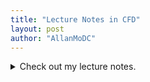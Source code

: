 ```yaml
---
title: "Lecture Notes in CFD"
layout: post
author: "AllanMoDC"
---
```

<details>
<summary markdown="span">Check out my lecture notes.</summary>
<p>
<iframe src="https://allanmodc.github.io/cfd" 
        onload='javascript:(function(o){o.style.height=o.contentWindow.document.body.scrollHeight+"px";}(this));'  
        style="width: 100%; 
               border: none;" 
        scrolling="yes"></iframe>
</p>
</details>
